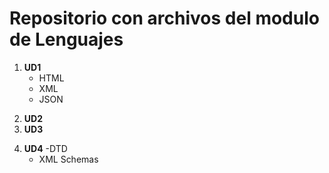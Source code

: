 # Repositorio con archivos del modulo de Lenguajes
1. **UD1**
   - HTML
   - XML
   - JSON
>
2. **UD2**
3. **UD3**
>
4. **UD4**
      -DTD
      - XML Schemas
